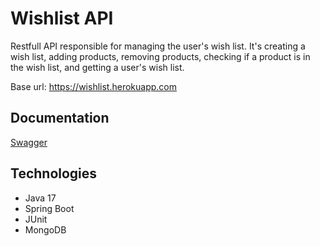 # Wishlist API

Restfull API responsible for managing the user's wish list. It's creating a wish list, adding products, removing products, checking if a product is in the wish list, and getting a user's wish list.

Base url: https://wishlist.herokuapp.com

## Documentation

[Swagger](https://wishlist.herokuapp.com/swagger-ui/index.html#/)

## Technologies

- Java 17
- Spring Boot
- JUnit
- MongoDB
  